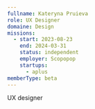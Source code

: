```yaml
---
fullname: Kateryna Pruieva
role: UX Designer
domaine: Design
missions:
  - start: 2023-08-23
    end: 2024-03-31
    status: independent
    employer: Scopopop
    startups:
      - aplus
memberType: beta
---
```

UX designer